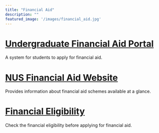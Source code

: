 ```yaml
---
title: "Financial Aid"
description: ""
featured_image: '/images/financial_aid.jpg'
---
```


# [Undergraduate Financial Aid Portal](https://myaces.nus.edu.sg/webroapsbs/jsp/login.jsp)
A system for students to apply for financial aid.

# [NUS Financial Aid Website](http://www.nus.edu.sg/oam/financialaid.html)
Provides information about financial aid schemes available at a glance.

# [Financial Eligibility](http://www.nus.edu.sg/oam/financialaid/financial-eligibility.html)
Check the financial eligibility before applying for financial aid.
